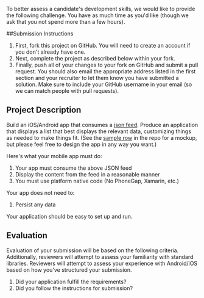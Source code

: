 To better assess a candidate's development skills, we would like to provide the following challenge. You have as much time as you'd like (though we ask that you not spend more than a few hours).

##Submission Instructions

1. First, fork this project on GitHub. You will need to create an account if you don't already have one.
1. Next, complete the project as described below within your fork.
1. Finally, push all of your changes to your fork on GitHub and submit a pull request. You should also email the appropriate address listed in the first section and your recruiter to let them know you have submitted a solution. Make sure to include your GitHub username in your email (so we can match people with pull requests).

## Project Description

Build an iOS/Android app that consumes a [json feed](http://sheltered-bastion-2512.herokuapp.com/feed.json). Produce an application that displays a list that best displays the relevant data, customizing things as needed to make things fit. (See the [sample row](http://github.com/lschallenges/mobile-engineering/blob/master/sample_row.png) in the repo for a mockup, but please feel free to design the app in any way you want.)

Here's what your mobile app must do:

1. Your app must consume the above JSON feed
2. Display the content from the feed in a reasonable manner
3. You must use platform native code (No PhoneGap, Xamarin, etc.)

Your app does not need to:

1. Persist any data

Your application should be easy to set up and run.

## Evaluation

Evaluation of your submission will be based on the following criteria. Additionally, reviewers will attempt to assess your familiarity with standard libraries. Reviewers will attempt to assess your experience with Android/iOS based on how you've structured your submission.

1. Did your application fulfill the requirements?
1. Did you follow the instructions for submission?
